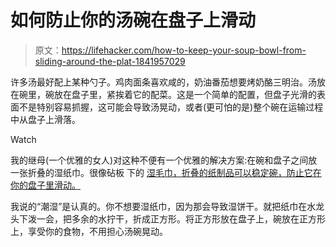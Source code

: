 # 如何防止你的汤碗在盘子上滑动

> 原文：<https://lifehacker.com/how-to-keep-your-soup-bowl-from-sliding-around-the-plat-1841957029>

许多汤最好配上某种勺子。鸡肉面条喜欢咸的，奶油番茄想要烤奶酪三明治。汤放在碗里，碗放在盘子里，紧挨着它的配菜。这是一个简单的配置，但盘子光滑的表面不是特别容易抓握，这可能会导致汤晃动，或者(更可怕的是)整个碗在运输过程中从盘子上滑落。

Watch

我的继母(一个优雅的女人)对这种不便有一个优雅的解决方案:在碗和盘子之间放一张折叠的湿纸巾。很像砧板 下的 [湿毛巾，折叠的纸制品可以稳定碗，防止它在你的盘子里滑动。](https://lifehacker.com/stabilize-a-cutting-board-with-a-damp-towel-1193893676)

我说的“潮湿”是认真的。你不想要湿纸巾，因为那会导致湿饼干。就把纸巾在水龙头下泼一会，把多余的水拧干，折成正方形。将正方形放在盘子上，碗放在正方形上，享受你的食物，不用担心汤碗晃动。